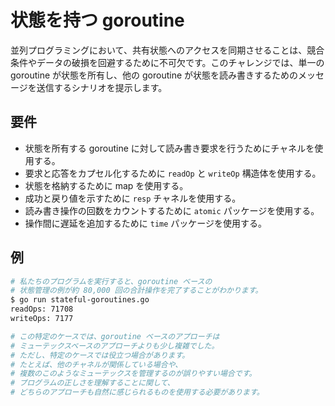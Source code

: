 # 状態を持つ goroutine

並列プログラミングにおいて、共有状態へのアクセスを同期させることは、競合条件やデータの破損を回避するために不可欠です。このチャレンジでは、単一の goroutine が状態を所有し、他の goroutine が状態を読み書きするためのメッセージを送信するシナリオを提示します。

## 要件

- 状態を所有する goroutine に対して読み書き要求を行うためにチャネルを使用する。
- 要求と応答をカプセル化するために `readOp` と `writeOp` 構造体を使用する。
- 状態を格納するために map を使用する。
- 成功と戻り値を示すために `resp` チャネルを使用する。
- 読み書き操作の回数をカウントするために `atomic` パッケージを使用する。
- 操作間に遅延を追加するために `time` パッケージを使用する。

## 例

```sh
# 私たちのプログラムを実行すると、goroutine ベースの
# 状態管理の例が約 80,000 回の合計操作を完了することがわかります。
$ go run stateful-goroutines.go
readOps: 71708
writeOps: 7177

# この特定のケースでは、goroutine ベースのアプローチは
# ミューテックスベースのアプローチよりも少し複雑でした。
# ただし、特定のケースでは役立つ場合があります。
# たとえば、他のチャネルが関係している場合や、
# 複数のこのようなミューテックスを管理するのが誤りやすい場合です。
# プログラムの正しさを理解することに関して、
# どちらのアプローチも自然に感じられるものを使用する必要があります。
```
